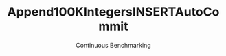 ---
layout: docu
title: Append100KIntegersINSERTAutoCommit
subtitle: Continuous Benchmarking
selected: Append
expanded: Benchmarking
benchmark: /individual_results/Append100KIntegersINSERTAutoCommit.html
---
